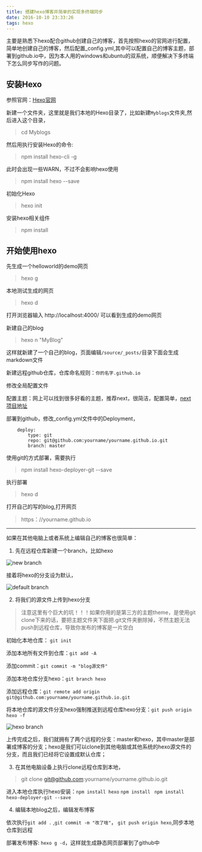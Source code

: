 ```yaml
---
title: 搭建hexo博客并简单的实现多终端同步
date: 2016-10-10 23:33:26
tags: hexo
---
```


主要是熟悉下hexo配合github创建自己的博客，首先按照hexo的官网进行配置，简单地创建自己的博客，然后配置_config.yml,其中可以配置自己的博客主题，部署到github.io中，因为本人用的windows和ubuntu的双系统，顺便解决下多终端下怎么同步写作的问题。

<!--more-->
## 安装Hexo

参照官网：[Hexo官网](https://hexo.io/zh-cn/docs/)

新建一个文件夹，这里就是我们本地的Hexo目录了，比如新建`Myblogs`文件夹,然后进入这个目录，
> cd Myblogs

然后用执行安装Hexo的命令:
> npm install hexo-cli -g

此时会出现一些WARN，不过不会影响hexo使用
> npm install hexo --save

初始化Hexo
> hexo init

安装hexo相关组件
> npm install

<!--more-->

## 开始使用hexo

先生成一个helloworld的demo网页
> hexo g

本地测试生成的网页
> hexo d

打开浏览器输入 http://localhost:4000/
可以看到生成的demo网页

新建自己的blog
> hexo n "MyBlog"

这样就新建了一个自己的blog，页面编辑` /source/_posts/ `目录下面会生成markdown文件

新建远程github仓库，仓库命名规则：`你的名字.github.io`

修改全局配置文件

配置主题：网上可以找到很多好看的主题，推荐next，很简洁，配置简单，[next项目地址](https://github.com/iissnan/hexo-theme-next)

部署到github，修改_config.yml文件中的Deployment，
```
    deploy:
        type: git
        repo: git@github.com:yourname/yourname.github.io.git
        branch: master
```
使用git的方式部署，需要执行
> npm install hexo-deployer-git --save

执行部署
> hexo d

打开自己的写的blog,打开网页
> https：//yourname.github.io

---
如果在其他电脑上或者系统上编辑自己的博客也很简单：

1. 先在远程仓库新建一个branch，比如hexo

![new branch](http://of6x0sb2r.bkt.clouddn.com/newHexoBranch.png "新建branch")

 接着将hexo的分支设为默认，
 
 ![default branch](http://of6x0sb2r.bkt.clouddn.com/SetDefaultBranch.png "设置默认branch")

2. 将我们的源文件上传到hexo分支

>注意这里有个巨大的坑！！！如果你用的是第三方的主题theme，是使用git clone下来的话，要把主题文件夹下面把.git文件夹删除掉，不然主题无法push到远程仓库，导致你发布的博客是一片空白

初始化本地仓库： `git init`

添加本地所有文件到仓库：`git add -A`

添加commit：`git commit -m "blog源文件"`

添加本地仓库分支hexo：`git branch hexo`

添加远程仓库：`git remote add origin git@github.com:yourname/yourname.github.io.git`

将本地仓库的源文件分支hexo强制推送到远程仓库hexo分支：`git push origin hexo -f`

![hexo branch](http://of6x0sb2r.bkt.clouddn.com/hexo_srcfiles.png "上传完成")

上传完成之后，我们就拥有了两个远程的分支：master和hexo，其中master是部署成博客的分支；hexo是我们可以clone到其他电脑或其他系统的hexo源文件的分支，而且我们已经将它设置成默认仓库；

3. 在其他电脑设备上执行clone远程仓库到本地，

> git clone git@github.com:yourname/yourname.github.io.git

进入本地仓库执行hexo安装：`npm install hexo` `npm install` ` npm install hexo-deployer-git --save`

4. 编辑本地blog之后，编辑发布博客

依次执行`git add .` ,`git commit -m "改了啥"`， `git push origin hexo`,同步本地仓库到远程

部署发布博客: `hexo g -d`，这样就生成静态网页部署到了github中